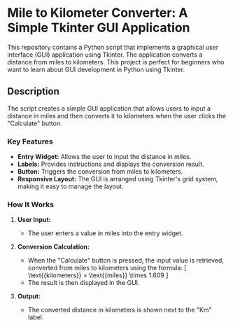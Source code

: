 # Mile to Kilometer Converter: A Simple Tkinter GUI Application

This repository contains a Python script that implements a graphical user interface (GUI) application using Tkinter. The application converts a distance from miles to kilometers. This project is perfect for beginners who want to learn about GUI development in Python using Tkinter.

## Description

The script creates a simple GUI application that allows users to input a distance in miles and then converts it to kilometers when the user clicks the "Calculate" button.

### Key Features

- **Entry Widget:** Allows the user to input the distance in miles.
- **Labels:** Provides instructions and displays the conversion result.
- **Button:** Triggers the conversion from miles to kilometers.
- **Responsive Layout:** The GUI is arranged using Tkinter's grid system, making it easy to manage the layout.

### How It Works

1. **User Input:**
   - The user enters a value in miles into the entry widget.

2. **Conversion Calculation:**
   - When the "Calculate" button is pressed, the input value is retrieved, converted from miles to kilometers using the formula:
     \[
     \text{{kilometers}} = \text{{miles}} \times 1.609
     \]
   - The result is then displayed in the GUI.

3. **Output:**
   - The converted distance in kilometers is shown next to the "Km" label.
